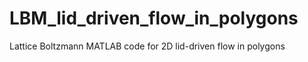 # LBM_lid_driven_flow_in_polygons
Lattice Boltzmann MATLAB code for 2D lid-driven flow in polygons 
